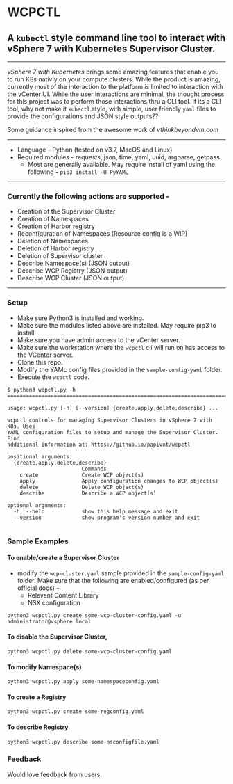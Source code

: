 # WCPCTL
## A `kubectl` style command line tool to interact with vSphere 7 with Kubernetes Supervisor Cluster.

---

*vSphere 7 with Kubernetes* brings some amazing features that enable you to run K8s nativly on your compute clusters. While the product is amazing, currently most of the interaction to the platform is limited to interaction with the vCenter UI. While the user interactions are minimal, the thought process for this project was to perform those interactions thru a CLI tool. If its a CLI tool, why not make it `kubectl` style, with simple, user friendly `yaml` files to provide the configurations and JSON style outputs??

Some guidance inspired from the awesome work of *vthinkbeyondvm.com*

---

* Language - Python (tested on v3.7, MacOS and Linux)
* Required modules - requests, json, time, yaml, uuid, argparse, getpass 
  * Most are generally available. May require install of yaml using the following - `pip3 install -U PyYAML` 

---

### Currently the following actions are supported - 
* Creation of the Supervisor Cluster
* Creation of Namespaces
* Creation of Harbor registry
* Reconfiguration of Namespaces (Resource config is a WIP)
* Deletion of Namespaces
* Deletion of Harbor registry 
* Deletion of Supervisor cluster
* Describe Namespace(s) (JSON output)
* Describe WCP Registry (JSON output)
* Describe WCP Cluster (JSON output)



---

### Setup 
* Make sure Python3 is installed and working.
* Make sure the modules listed above are installed. May require pip3 to install.
* Make sure you have admin access to the vCenter server.
* Make sure the workstation where the `wcpctl` cli will run on has access to the VCenter server. 
* Clone this repo. 
* Modify the YAML config files provided in the `sample-config-yaml` folder. 
* Execute the `wcpctl` code.

```
$ python3 wcpctl.py -h  
=============================================================================

usage: wcpctl.py [-h] [--version] {create,apply,delete,describe} ...

wcpctl controls for managing Supervisor Clusters in vSphere 7 with K8s. Uses
YAML configuration files to setup and manage the Supervisor Cluster. Find
additional information at: https://github.io/papivot/wcpctl

positional arguments:
  {create,apply,delete,describe}
                        Commands
    create              Create WCP object(s)
    apply               Apply configuration changes to WCP object(s)
    delete              Delete WCP object(s)
    describe            Describe a WCP object(s)

optional arguments:
  -h, --help            show this help message and exit
  --version             show program's version number and exit
  
```
### Sample Examples

#### To enable/create a Supervisor Cluster
* modify the `wcp-cluster.yaml` sample provided in the `sample-config-yaml` folder. Make sure that the following are enabled/configured (as per official docs) - 
  - Relevent Content Library
  - NSX configuration

```
python3 wcpctl.py create some-wcp-cluster-config.yaml -u administrator@vsphere.local
```

#### To disable the Supervisor Cluster, 
```
python3 wcpctl.py delete some-wcp-cluster-config.yaml
```


#### To modify Namespace(s) 
```
python3 wcpctl.py apply some-namespaceconfig.yaml
```

#### To create a Registry 
```
python3 wcpctl.py create some-regconfig.yaml
```

#### To describe Registry 
```
python3 wcpctl.py describe some-nsconfigfile.yaml
```

### Feedback

Would love feedback from users. 


